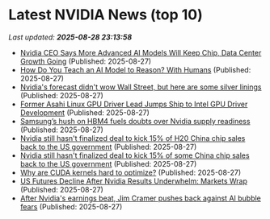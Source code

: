 # Latest NVIDIA News (top 10)
_Last updated: **2025-08-28 23:13:58**_

- [Nvidia CEO Says More Advanced AI Models Will Keep Chip, Data Center Growth Going](https://www.cnet.com/tech/services-and-software/nvidia-ceo-says-more-advanced-ai-models-will-keep-chip-data-center-growth-going/) (Published: 2025-08-27)
- [How Do You Teach an AI Model to Reason? With Humans](https://blogs.nvidia.com/blog/ai-reasoning-cosmos/) (Published: 2025-08-27)
- [Nvidia's forecast didn't wow Wall Street, but here are some silver linings](https://biztoc.com/x/0794574eb71cbbb9) (Published: 2025-08-27)
- [Former Asahi Linux GPU Driver Lead Jumps Ship to Intel GPU Driver Development](https://www.techpowerup.com/340399/former-asahi-linux-gpu-driver-lead-jumps-ship-to-intel-gpu-driver-development) (Published: 2025-08-27)
- [Samsung’s hush on HBM4 fuels doubts over Nvidia supply readiness](https://www.digitimes.com/news/a20250827PD222/samsung-hbm4-nvidia-sk-hynix-2026.html) (Published: 2025-08-27)
- [Nvidia still hasn't finalized deal to kick 15% of H20 China chip sales back to the US government](https://finance.yahoo.com/news/nvidia-still-hasnt-finalized-deal-to-kick-15-of-h20-china-chip-sales-back-to-the-us-government-230229161.html) (Published: 2025-08-27)
- [Nvidia still hasn't finalized deal to kick 15% of some China chip sales back to the US government](https://finance.yahoo.com/news/nvidia-still-hasnt-finalized-deal-to-kick-15-of-some-china-chip-sales-back-to-the-us-government-230229844.html) (Published: 2025-08-27)
- [Why are CUDA kernels hard to optimize?](https://www.johndcook.com/blog/2025/08/27/why-are-cuda-kernels-hard-to-optimize/) (Published: 2025-08-27)
- [US Futures Decline After Nvidia Results Underwhelm: Markets Wrap](https://biztoc.com/x/8bb2e0a02a9eca3e) (Published: 2025-08-27)
- [After Nvidia's earnings beat, Jim Cramer pushes back against AI bubble fears](https://www.cnbc.com/2025/08/27/after-nvidias-earnings-beat-cramer-rejects-fears-of-an-ai-bubble.html) (Published: 2025-08-27)
